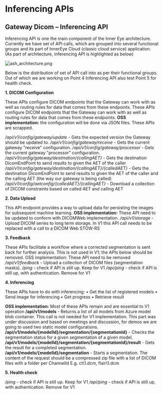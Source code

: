 # Inferencing APIs

## Gateway Dicom – Inferencing API

Inferencing API is one the main component of the Inner Eye architecture. Currently we have set of API calls, which are grouped into several functional groups and its part of InnerEye Cloud (classic cloud service) application.
(As part of architecture, Inferencing API is highlighted as below)

![ash_architecture.png](https://dev.azure.com/msdsip/8520c5e0-ef36-49bc-983d-12972ea056e0/_apis/git/repositories/cecb2ded-12e0-46f2-a2fe-7bf99a94811f/Items?path=%2F.attachments%2Fash_architecture-461fa2d7-8655-4ce9-b5b9-e6572b51030f.png&download=false&resolveLfs=true&%24format=octetStream&api-version=5.0-preview.1&sanitize=true&versionDescriptor.version=wikiMaster)

Below is the distribution of set of API call into as per their functional groups. Out of which we are working on Point 4 Inferencing API also test Point 5 for health check.

**1. DICOM Configuration**

These APIs configure DICOM endpoints that the Gateway can work with as well as routing rules for data that comes from these endpoints.
These APIs configure DICOM endpoints that the Gateway can work with as well as routing rules for data that comes from these endpoints.
**OSS implementation:** the configuration will be done via JSON files. These APIs are scrapped.

*/api/v1/config/gateway/update* - Gets the expected version the Gateway should be updated to.
*/api/v1/config/gateway/receive* - Gets the current gateway "receive" configuration.
*/api/v1/config/gateway/processor* - Gets the current gateway "processor" configuration.
*/api/v1/config/gateway/destination/{callingAET}* - Gets the destination DicomEndPoint to send results to given the AET of the caller
*/api/v1/config/gateway/destination/{callingAET}/{calledAET}* - Gets the destination DicomEndPoint to send results to given the AET of the caller and the calling AET (the way our gateway is being called)
*/api/v1/config/aetconfig/{calledAET}/{callingAET}* - Download a collection of DICOM constraints based on called AET and calling AET

**2. Data Upload**

This API endpoint provides a way to upload data for persisting the images for subsequent machine learning.
**OSS implementation:** These API need to be updated to conform with DICOMWeb implementation.
*/api/v1/storage* - Upload DICOM series to long term storage. In V1 this API call needs to be replaced with a call to a DICOM Web STOW-RS

**3. Feedback**

These APIs facilitate a workflow where a corrected segmentation is sent back for further analysis. This is not used in V1; the APIs below should be removed.
OSS implementation: These API need to be removed
*/api/v1/feedback* - Upload a collection of DICOM files (segmentation masks).
*/ping* - check if API is still up. Keep for V1
*/api/ping* - check if API is still up, with authentication. Remove for V1

**4. Inferencing**

These APIs have to do with inferencing:
• Get the list of registered models
• Send image for inferencing
• Get progress
• Retrieve result

**OSS implementation:** Most of these APIs remain and are essential to V1 operation
**/api/v1/models** - Returns a list of all models from Azure model blob container. This call is not needed for V1 implementation. This part was under discussion and based on meetings and discussion, for demos we are going to used two static model configurations.
**/api/v1/models/{modelId}/segmentation/{segmentationId}** - Checks the segmentation status for a given segmentation of a given model.
**/api/v1/models/{modelId}/segmentation/{segmentationId}/result** - Gets the result for a completed segmentation.
**/api/v1/models/{modelId}/segmentation** - Starts a segmentation. The content of the request should be a compressed zip file with a list of DICOM files with a folder per ChannelId E.g. ct\1.dcm, flair\1.dcm

**5. Health check**

*/ping* - check if API is still up. Keep for V1
*/api/ping* - check if API is still up, with authentication. Remove for V1